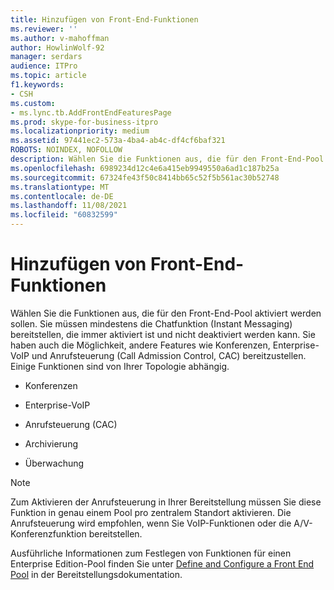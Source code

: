 ```yaml
---
title: Hinzufügen von Front-End-Funktionen
ms.reviewer: ''
ms.author: v-mahoffman
author: HowlinWolf-92
manager: serdars
audience: ITPro
ms.topic: article
f1.keywords:
- CSH
ms.custom:
- ms.lync.tb.AddFrontEndFeaturesPage
ms.prod: skype-for-business-itpro
ms.localizationpriority: medium
ms.assetid: 97441ec2-573a-4ba4-ab4c-df4cf6baf321
ROBOTS: NOINDEX, NOFOLLOW
description: Wählen Sie die Funktionen aus, die für den Front-End-Pool aktiviert werden sollen. Sie müssen mindestens die Chatfunktion (Instant Messaging) bereitstellen, die immer aktiviert ist und nicht deaktiviert werden kann. Sie haben auch die Möglichkeit, andere Features wie Konferenzen, Enterprise-VoIP und Anrufsteuerung (Call Admission Control, CAC) bereitzustellen. Einige Funktionen sind von Ihrer Topologie abhängig.
ms.openlocfilehash: 6989234d12c4e6a415eb9949550a6ad1c187b25a
ms.sourcegitcommit: 67324fe43f50c8414bb65c52f5b561ac30b52748
ms.translationtype: MT
ms.contentlocale: de-DE
ms.lasthandoff: 11/08/2021
ms.locfileid: "60832599"
---
```

# <a name="add-front-end-features"></a>Hinzufügen von Front-End-Funktionen

Wählen Sie die Funktionen aus, die für den Front-End-Pool aktiviert werden sollen. Sie müssen mindestens die Chatfunktion (Instant Messaging) bereitstellen, die immer aktiviert ist und nicht deaktiviert werden kann. Sie haben auch die Möglichkeit, andere Features wie Konferenzen, Enterprise-VoIP und Anrufsteuerung (Call Admission Control, CAC) bereitzustellen. Einige Funktionen sind von Ihrer Topologie abhängig.

- Konferenzen

- Enterprise-VoIP

- Anrufsteuerung (CAC)

- Archivierung

- Überwachung

> [!NOTE]
> Zum Aktivieren der Anrufsteuerung in Ihrer Bereitstellung müssen Sie diese Funktion in genau einem Pool pro zentralem Standort aktivieren. Die Anrufsteuerung wird empfohlen, wenn Sie VoIP-Funktionen oder die A/V-Konferenzfunktion bereitstellen.

Ausführliche Informationen zum Festlegen von Funktionen für einen Enterprise Edition-Pool finden Sie unter [Define and Configure a Front End Pool](/previous-versions/office/lync-server-2013/lync-server-2013-define-and-configure-a-front-end-pool-or-standard-edition-server) in der Bereitstellungsdokumentation.